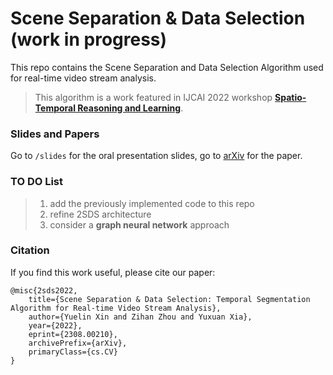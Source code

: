 # Scene Separation & Data Selection (work in progress)
This repo contains the Scene Separation and Data Selection Algorithm used for real-time video stream analysis.
> This algorithm is a work featured in IJCAI 2022 workshop [**Spatio-Temporal Reasoning and Learning**](https://strl2022.github.io/).

### Slides and Papers
Go to `/slides` for the oral presentation slides, go to [arXiv](https://arxiv.org/abs/2308.00210) for the paper.

### TO DO List
> 1. add the previously implemented code to this repo    
> 2. refine 2SDS architecture
> 3. consider a **graph neural network** approach

### Citation
If you find this work useful, please cite our paper:
```
@misc{2sds2022,
    title={Scene Separation & Data Selection: Temporal Segmentation Algorithm for Real-time Video Stream Analysis}, 
    author={Yuelin Xin and Zihan Zhou and Yuxuan Xia},
    year={2022},
    eprint={2308.00210},
    archivePrefix={arXiv},
    primaryClass={cs.CV}
}
```
